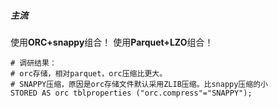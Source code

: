 ##### 主流

使用**ORC+snappy**组合！
使用**Parquet+LZO**组合！



```shell
# 调研结果：
# orc存储，相对parquet，orc压缩比更大。
# SNAPPY压缩，原因是orc存储文件默认采用ZLIB压缩。比snappy压缩的小
STORED AS orc tblproperties ("orc.compress"="SNAPPY");
```

